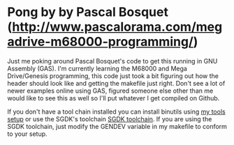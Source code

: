 Pong by by Pascal Bosquet (http://www.pascalorama.com/megadrive-m68000-programming/)
====================================================================================
Just me poking around Pascal Bosquet's code to get this running in GNU Assembly (GAS).  I'm
currently learning the M68000 and Mega Drive/Genesis programming, this code just took
a bit figuring out how the header should look like and getting the makefile just right.
Don't see a lot of newer examples online using GAS, figured someone else other than me
would like to see this as well so I'll put whatever I get compiled on Github.
   
If you don't have a tool chain installed you can install binutils using [my tools setup][1] 
or use the SGDK's toolchain [SGDK toolchain][2].  If you are using the SGDK toolchain, just
modify the GENDEV variable in my makefile to conform to your setup.

[1]: https://gist.github.com/WillSams/76873e3f938dec2929be2ce6a661f782
[2]: https://github.com/Stephane-D/SGDK


